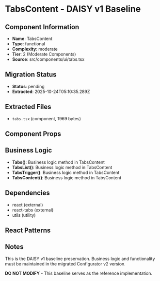 # TabsContent - DAISY v1 Baseline

## Component Information

- **Name**: TabsContent
- **Type**: functional
- **Complexity**: moderate
- **Tier**: 2 (Moderate Components)
- **Source**: src/components/ui/tabs.tsx

## Migration Status

- **Status**: pending
- **Extracted**: 2025-10-24T05:10:35.289Z

## Extracted Files

- `tabs.tsx` (component, 1969 bytes)

## Component Props



## Business Logic

- **Tabs()**: Business logic method in TabsContent
- **TabsList()**: Business logic method in TabsContent
- **TabsTrigger()**: Business logic method in TabsContent
- **TabsContent()**: Business logic method in TabsContent

## Dependencies

- react (external)
- react-tabs (external)
- utils (utility)

## React Patterns



## Notes

This is the DAISY v1 baseline preservation. Business logic and functionality
must be maintained in the migrated Configurator v2 version.

**DO NOT MODIFY** - This baseline serves as the reference implementation.
